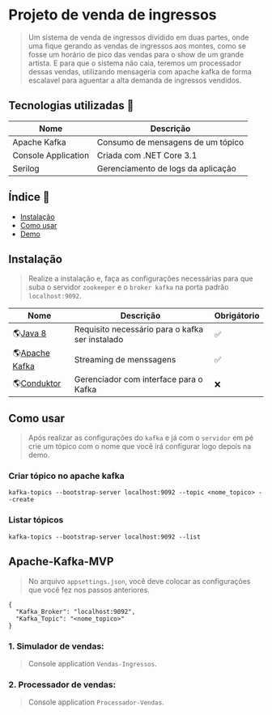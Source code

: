 # Projeto de venda de ingressos
> Um sistema de venda de ingressos dividido em duas partes, onde uma fique gerando as vendas de ingressos aos montes, como se fosse um horário de pico das vendas para o show de um grande artista. 
> E para que o sistema não caia, teremos um processador dessas vendas, utilizando mensageria com apache kafka de forma escalavel para aguentar a alta demanda de ingressos vendidos.

## Tecnologias utilizadas :rocket:

| Nome   | Descrição                  |
| ---------- |  --------------------- |
| Apache Kafka  | Consumo de mensagens de um tópico |
| Console Application | Criada com .NET Core 3.1    |
| Serilog   |  Gerenciamento de logs da aplicação   |

## Índice :pencil:

* [Instalação](#instalação)
* [Como usar](#como-usar)
* [Demo](#apache-kafka-mvp)

## Instalação
> Realize a instalação e, faça as configurações necessárias para que suba o servidor `zookeeper` e o `broker kafka` na porta padrão `localhost:9092`.

| Nome   | Descrição                    | Obrigátorio               |
| ---------- | ------------------------------ | --------------------- |
| 🌎[Java 8](https://www.oracle.com/java/technologies/javase/javase-jdk8-downloads.html)       |     Requisito necessário para o kafka ser instalado            |:white_check_mark: |
| 🌎[Apache Kafka](https://kafka.apache.org/downloads)        |     Streaming de menssagens        |      :white_check_mark:     |
| 🌎[Conduktor](https://www.conduktor.io/download/)   |        Gerenciador com interface para o Kafka       | :x: |

## Como usar
> Após realizar as configurações do `kafka` e já com o `servidor` em pé crie um tópico com o nome que você irá configurar logo depois na demo.

### Criar tópico no apache kafka
```
kafka-topics --bootstrap-server localhost:9092 --topic <nome_topico> --create
```
### Listar tópicos
```
kafka-topics --bootstrap-server localhost:9092 --list
```

## Apache-Kafka-MVP 
> No arquivo `appsettings.json`, você deve colocar as configurações que você fez nos passos anteriores.
```
{
  "Kafka_Broker": "localhost:9092",
  "Kafka_Topic": "<nome_topico>"
}
```
### 1. Simulador de vendas:
> Console application `Vendas-Ingressos`.

### 2. Processador de vendas:
> Console application `Processador-Vendas`.
